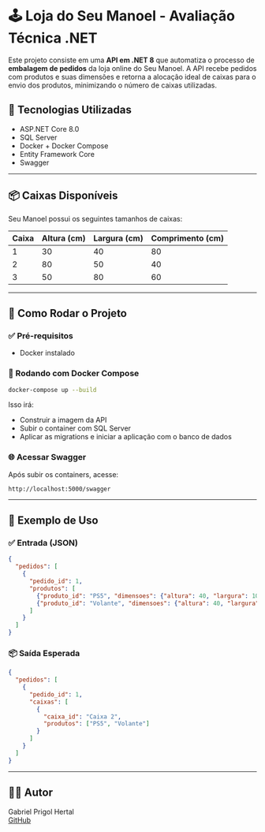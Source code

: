 # 🕹️ Loja do Seu Manoel - Avaliação Técnica .NET

Este projeto consiste em uma **API em .NET 8** que automatiza o processo de **embalagem de pedidos** da loja online do Seu Manoel. A API recebe pedidos com produtos e suas dimensões e retorna a alocação ideal de caixas para o envio dos produtos, minimizando o número de caixas utilizadas.

## 🚀 Tecnologias Utilizadas

- ASP.NET Core 8.0
- SQL Server
- Docker + Docker Compose
- Entity Framework Core
- Swagger
  
---

## 📦 Caixas Disponíveis

Seu Manoel possui os seguintes tamanhos de caixas:

| Caixa | Altura (cm) | Largura (cm) | Comprimento (cm) |
|-------|-------------|--------------|------------------|
| 1     | 30          | 40           | 80               |
| 2     | 80          | 50           | 40               |
| 3     | 50          | 80           | 60               |

---

## 🧪 Como Rodar o Projeto

### ✅ Pré-requisitos

- Docker instalado

### 🔧 Rodando com Docker Compose

```bash
docker-compose up --build
```

Isso irá:

- Construir a imagem da API
- Subir o container com SQL Server
- Aplicar as migrations e iniciar a aplicação com o banco de dados

### 🌐 Acessar Swagger

Após subir os containers, acesse:

```
http://localhost:5000/swagger
```

---

## 🧾 Exemplo de Uso

### ✅ Entrada (JSON)

```json
{
  "pedidos": [
    {
      "pedido_id": 1,
      "produtos": [
        {"produto_id": "PS5", "dimensoes": {"altura": 40, "largura": 10, "comprimento": 25}},
        {"produto_id": "Volante", "dimensoes": {"altura": 40, "largura": 30, "comprimento": 30}}
      ]
    }
  ]
}
```

### 📦 Saída Esperada

```json
{
  "pedidos": [
    {
      "pedido_id": 1,
      "caixas": [
        {
          "caixa_id": "Caixa 2",
          "produtos": ["PS5", "Volante"]
        }
      ]
    }
  ]
}
```

---

## 🧑‍💻 Autor

Gabriel Prigol Hertal  
[GitHub](https://github.com/GabrielHertal)
